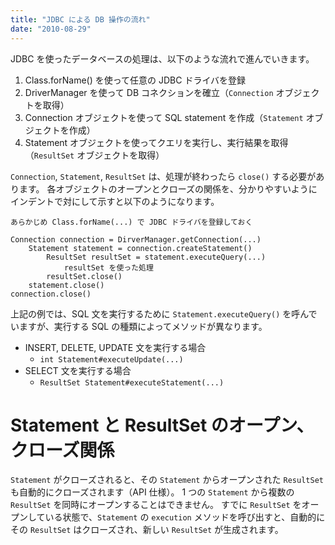 ```yaml
---
title: "JDBC による DB 操作の流れ"
date: "2010-08-29"
---
```


JDBC を使ったデータベースの処理は、以下のような流れで進んでいきます。

1. Class.forName() を使って任意の JDBC ドライバを登録
2. DriverManager を使って DB コネクションを確立（```Connection``` オブジェクトを取得）
3. Connection オブジェクトを使って SQL statement を作成（```Statement``` オブジェクトを作成）
4. Statement オブジェクトを使ってクエリを実行し、実行結果を取得（```ResultSet``` オブジェクトを取得）

```Connection```, ```Statement```, ```ResultSet``` は、処理が終わったら ```close()``` する必要があります。
各オブジェクトのオープンとクローズの関係を、分かりやすいようにインデントで対にして示すと以下のようになります。

```
あらかじめ Class.forName(...) で JDBC ドライバを登録しておく

Connection connection = DirverManager.getConnection(...)
    Statement statement = connection.createStatement()
        ResultSet resultSet = statement.executeQuery(...)
            resultSet を使った処理
        resultSet.close()
    statement.close()
connection.close()
```

上記の例では、SQL 文を実行するために ```Statement.executeQuery()``` を呼んでいますが、実行する SQL の種類によってメソッドが異なります。

* INSERT, DELETE, UPDATE 文を実行する場合
  * ```int Statement#executeUpdate(...)```
* SELECT 文を実行する場合
  * ```ResultSet Statement#executeStatement(...)```

Statement と ResultSet のオープン、クローズ関係
====
```Statement``` がクローズされると、その ```Statement``` からオープンされた ```ResultSet``` も自動的にクローズされます（API 仕様）。
1 つの ```Statement``` から複数の ```ResultSet``` を同時にオープンすることはできません。
すでに ```ResultSet``` をオープンしている状態で、```Statement``` の ```execution``` メソッドを呼び出すと、自動的にその ```ResultSet``` はクローズされ、新しい ```ResultSet``` が生成されます。

